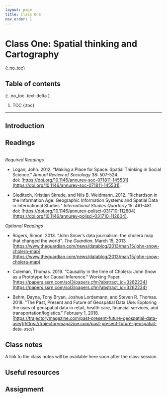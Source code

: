 ```yaml
---
layout: page
title: Class One
nav_order: 1
---
```


# Class One: Spatial thinking and Cartography
{:.no_toc}

## Table of contents
{: .no_toc .text-delta }

1. TOC
{:toc}

---

## Introduction

## Readings
\
*Required Readings*

* Logan, John. 2012. “Making a Place for Space: Spatial Thinking in Social Science.” *Annual Review of Sociology* 38: 507-524.\
doi: [https://doi.org/10.1146/annurev-soc-071811-145531](https://doi.org/10.1146/annurev-soc-071811-145531). 

* Gleditsch, Kristian Skrede, and Nils B. Weidmann. 2012. “Richardson in the Information Age: Geographic Information Systems and Spatial Data in International Studies.” *International Studies Quarterly* 15: 461-481.\
doi: [https://doi.org/10.1146/annurev-polisci-031710-112604](https://doi.org/10.1146/annurev-polisci-031710-112604). 

*Optional Readings*

* Rogers, Simon. 2013. "John Snow's data journalism: the cholera map that changed the world". *The Guardian*. March 15, 2013. [https://www.theguardian.com/news/datablog/2013/mar/15/john-snow-cholera-map](https://www.theguardian.com/news/datablog/2013/mar/15/john-snow-cholera-map) 

* Coleman, Thomas. 2019. “Causality in the time of Cholera: John Snow as a Prototype for Causal Inference.” Working Paper. [https://papers.ssrn.com/sol3/papers.cfm?abstract_id=3262234](https://papers.ssrn.com/sol3/papers.cfm?abstract_id=3262234) 

* Behm, Dayna, Tony Bryan, Joshua Lordemann, and Steven R. Thomas. 2018. "The Past, Present and Future of Geospatial Data Use: Exploring the uses of geospatial data in retail, health care, financial services, and transportation/logistics." February 1, 2018. [https://trajectorymagazine.com/past-present-future-geospatial-data-use/](https://trajectorymagazine.com/past-present-future-geospatial-data-use/)

## Class notes

A link to the class notes will be available here soon after the class session. 

## Useful resources

## Assignment




